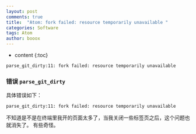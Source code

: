 ```yaml
---
layout: post
comments: true
title:  "Atom: fork failed: resource temporarily unavailable "
categories: Software
tags: Atom
author: booox
---
```


* content
{:toc}

`parse_git_dirty:11: fork failed: resource temporarily unavailable`



### 错误 `parse_git_dirty`

具体错误如下：

`parse_git_dirty:11: fork failed: resource temporarily unavailable`

不知道是不是在终端里我开的页面太多了，当我关闭一些标签页之后，这个问题也就消失了。
有些奇怪。
